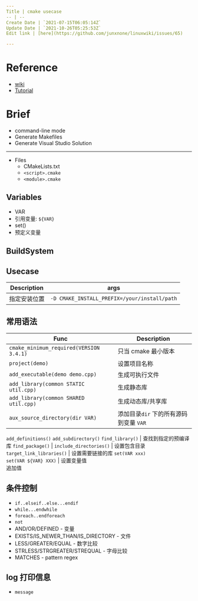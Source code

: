 ```yaml
---
Title | cmake usecase
-- | --
Create Date | `2021-07-15T06:05:14Z`
Update Date | `2021-10-26T05:25:53Z`
Edit link | [here](https://github.com/junxnone/linuxwiki/issues/65)

---
```

# Reference
- [wiki](https://gitlab.kitware.com/cmake/community/-/wikis/home)
- [Tutorial](https://cmake.org/cmake/help/latest/guide/tutorial/index.html)


# Brief
- command-line mode
- Generate Makefiles
- Generate Visual Studio Solution

---
- Files 
  - CMakeLists.txt
  - `<script>.cmake`
  - `<module>.cmake`

## Variables
- VAR
- 引用变量: `${VAR}`
- set()
- 预定义变量

## BuildSystem

## Usecase

Description | args
-- | --
指定安装位置 | `-D CMAKE_INSTALL_PREFIX=/your/install/path`


## 常用语法

Func | Description
-- | --
`cmake_minimum_required(VERSION 3.4.1)` |  只当 cmake 最小版本
`project(demo)` | 设置项目名称
`add_executable(demo demo.cpp)` | 生成可执行文件
`add_library(common STATIC util.cpp)` | 生成静态库
`add_library(common SHARED util.cpp)` | 生成动态库/共享库
`aux_source_directory(dir VAR)` | 添加目录`dir` 下的所有源码到变量 `VAR`
`add_definitions()`
`add_subdirectory()`
`find_library()` | 查找到指定的预编译库
`find_package()` | 
`include_directories()` | 设置包含目录
`target_link_libraries()` | 设置需要链接的库
`set(VAR xxx)`<br>`set(VAR ${VAR} XXX)` | 设置变量值<br>追加值


## 条件控制
- `if..elseif..else...endif`
- `while...endwhile`
- `foreach..endforeach`
- `not`
- AND/OR/DEFINED - 变量
- EXISTS/IS_NEWER_THAN/IS_DIRECTORY - 文件
- LESS/GREATER/EQUAL - 数字比较
- STRLESS/STRGREATER/STREQUAL - 字母比较
- MATCHES - pattern regex


## log 打印信息
- `message`
